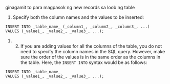 ginagamit to para magpasok ng new records sa loob ng table

1. Specify both the column names and the values to be inserted:

```
INSERT INTO _table_name_ (_column1_, _column2_, _column3_, ...)  
VALUES (_value1_, _value2_, _value3_, ...);
```

1. 2. If you are adding values for all the columns of the table, you do not need to specify the column names in the SQL query. However, make sure the order of the values is in the same order as the columns in the table. Here, the `INSERT INTO` syntax would be as follows:
```
INSERT INTO _table_name_  
VALUES (_value1_, _value2_, _value3_, ...);
```